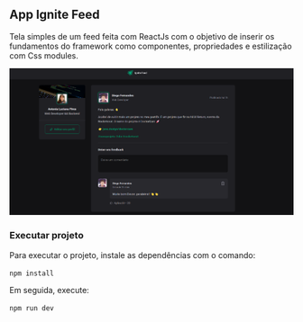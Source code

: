 ## App Ignite Feed

Tela simples de um feed feita com ReactJs com o objetivo de inserir os fundamentos do framework como componentes, propriedades e estilização com Css modules. 

![imagem do feed](https://github.com/antonialucianapires/app-feed-reactjs-fundamentos/blob/main/print.png)

### Executar projeto

Para executar o projeto, instale as dependências com o comando:

`npm install`

Em seguida, execute:

 `npm run dev` 
